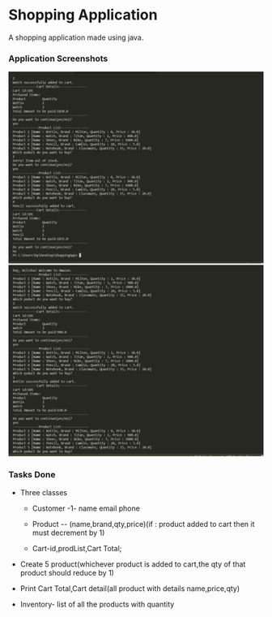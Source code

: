 # Shopping Application
A shopping application made using java.
  
### Application Screenshots

<img src="images/img2.png">

<img src="images/img1.png">

### Tasks Done

- Three classes
    - Customer -1- name email phone

    - Product -- (name,brand,qty,price)(if : product added to cart then it must decrement by 1)

    - Cart-id,prodList,Cart Total;

- Create 5 product(whichever product is added to cart,the qty of that product should reduce by 1)

- Print Cart Total,Cart detail(all product with details name,price,qty)

- Inventory- list of all the products with quantity
